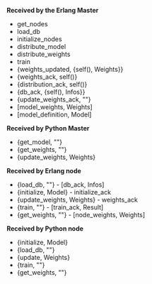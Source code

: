 **Received by the Erlang Master**
* get_nodes
* load_db
* initialize_nodes
* distribute_model
* distribute_weights
* train
* {weights_updated, {self(), Weights}}
* {weights_ack, self()}
* {distribution_ack, self()}
* {db_ack, {self(), Infos}} 
* {update_weights_ack, ""}
* [model_weights, Weights]
* [model_definition, Model]

**Received by Python Master**
* {get_model, ""}
* {get_weights, ""}
* {update_weights, Weights}

**Received by Erlang node**
* {load_db, ""} - [db_ack, Infos]
* {initialize, Model} - initialize_ack
* {update_weights, Weights} - weights_ack
* {train, ""} - [train_ack, Result]
* {get_weights, ""} - [node_weights, Weights]

**Received by Python node**
* {initialize, Model}
* {load_db, ""}
* {update, Weights}
* {train, ""}
* {get_weights, ""}
